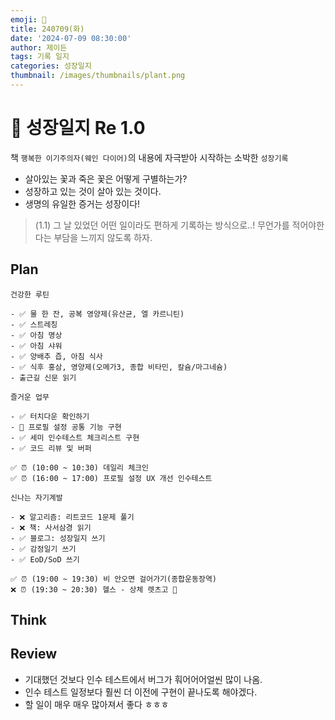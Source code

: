 ```yaml
---
emoji: 🌱
title: 240709(화)
date: '2024-07-09 08:30:00'
author: 제이든
tags: 기록 일지
categories: 성장일지
thumbnail: /images/thumbnails/plant.png
---
```


# 🌱 성장일지 Re 1.0

책 `행복한 이기주의자(웨인 다이어)`의 내용에 자극받아 시작하는 소박한 `성장기록`

- 살아있는 꽃과 죽은 꽃은 어떻게 구별하는가?
- 성장하고 있는 것이 살아 있는 것이다.
- 생명의 유일한 증거는 성장이다!

> (1.1) 그 날 있었던 어떤 일이라도 편하게 기록하는 방식으로..! 무언가를 적어야한다는 부담을 느끼지 않도록 하자.

## Plan

```plaintext
건강한 루틴

- ✅ 물 한 잔, 공복 영양제(유산균, 엘 카르니틴)
- ✅ 스트레칭
- ✅ 아침 명상
- ✅ 아침 샤워
- ✅ 양배추 즙, 아침 식사
- ✅ 식후 홍삼, 영양제(오메가3, 종합 비타민, 칼슘/마그네슘)
- 출근길 신문 읽기

즐거운 업무

- ✅ 터치다운 확인하기
- 🌱 프로필 설정 공통 기능 구현
- ✅ 세미 인수테스트 체크리스트 구현
- ✅ 코드 리뷰 및 버퍼

✅ ⏰ (10:00 ~ 10:30) 데일리 체크인
✅ ⏰ (16:00 ~ 17:00) 프로필 설정 UX 개선 인수테스트

신나는 자기계발

- ❌ 알고리즘: 리트코드 1문제 풀기
- ❌ 책: 사서삼경 읽기
- ✅ 블로그: 성장일지 쓰기
- ✅ 감정일기 쓰기
- ✅ EoD/SoD 쓰기

✅ ⏰ (19:00 ~ 19:30) 비 안오면 걸어가기(종합운동장역)
❌ ⏰ (19:30 ~ 20:30) 헬스 - 상체 렛츠고 🥲
```

## Think

## Review

- 기대했던 것보다 인수 테스트에서 버그가 훠어어어얼씬 많이 나옴.
- 인수 테스트 일정보다 훨씬 더 이전에 구현이 끝나도록 해야겠다.
- 할 일이 매우 매우 많아져서 좋다 ㅎㅎㅎ
